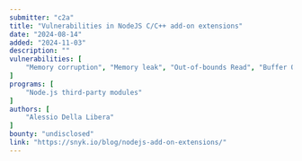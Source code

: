 ```yaml
---
submitter: "c2a"
title: "Vulnerabilities in NodeJS C/C++ add-on extensions"
date: "2024-08-14"
added: "2024-11-03"
description: ""
vulnerabilities: [
    "Memory corruption", "Memory leak", "Out-of-bounds Read", "Buffer Overflow", "Integer overflow", "DoS", "Security code review"
]
programs: [
    "Node.js third-party modules"
]
authors: [
    "Alessio Della Libera"
]
bounty: "undisclosed"
link: "https://snyk.io/blog/nodejs-add-on-extensions/"
---
```




